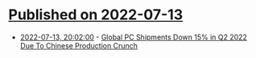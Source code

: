 # [Published on 2022-07-13](index.md)

* [2022-07-13, 20:02:00](https://tech.slashdot.org/story/22/07/13/1855226/global-pc-shipments-down-15-in-q2-2022-due-to-chinese-production-crunch?utm_source=rss1.0mainlinkanon&utm_medium=feed) - [Global PC Shipments Down 15% in Q2 2022 Due To Chinese Production Crunch ](https://tech.slashdot.org/story/22/07/13/1855226/global-pc-shipments-down-15-in-q2-2022-due-to-chinese-production-crunch?utm_source=rss1.0mainlinkanon&utm_medium=feed)
